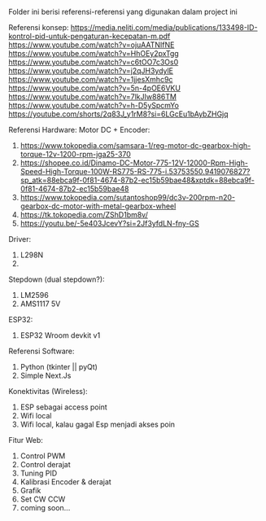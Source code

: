 Folder ini berisi referensi-referensi yang digunakan dalam project ini

Referensi konsep:
https://media.neliti.com/media/publications/133498-ID-kontrol-pid-untuk-pengaturan-kecepatan-m.pdf
https://www.youtube.com/watch?v=ojuAATNIfNE
https://www.youtube.com/watch?v=HhOEy2pxTgg
https://www.youtube.com/watch?v=c6tOO7c3Os0
https://www.youtube.com/watch?v=j2qJH3ydylE
https://www.youtube.com/watch?v=1jjesXmhc9c
https://www.youtube.com/watch?v=5n-4pOE6VKU
https://www.youtube.com/watch?v=7lkJIw886TM
https://www.youtube.com/watch?v=h-D5ySpcmYo
https://youtube.com/shorts/2q83J_y1rM8?si=6LGcEu1bAybZHGjq

Referensi Hardware:
Motor DC + Encoder:

1. https://www.tokopedia.com/samsara-1/reg-motor-dc-gearbox-high-torque-12v-1200-rpm-jga25-370
2. https://shopee.co.id/Dinamo-DC-Motor-775-12V-12000-Rpm-High-Speed-High-Torque-100W-RS775-RS-775-i.53753550.9419076827?sp_atk=88ebca9f-0f81-4674-87b2-ec15b59bae48&xptdk=88ebca9f-0f81-4674-87b2-ec15b59bae48
3. https://www.tokopedia.com/sutantoshop99/dc3v-200rpm-n20-gearbox-dc-motor-with-metal-gearbox-wheel
4. https://tk.tokopedia.com/ZShD1bm8v/
5. https://youtu.be/-5e403JcevY?si=2Jf3yfdLN-fny-GS

Driver:

1. L298N
2. 

Stepdown (dual stepdown?):

1. LM2596
2. AMS1117 5V

ESP32:

1. ESP32 Wroom devkit v1

Referensi Software:

1. Python (tkinter || pyQt)
2. Simple Next.Js

Konektivitas (Wireless):

1. ESP sebagai access point
2. Wifi local
3. Wifi local, kalau gagal Esp menjadi akses poin

Fitur Web:

1. Control PWM
2. Control derajat
3. Tuning PID
4. Kalibrasi Encoder & derajat
5. Grafik
6. Set CW CCW
7. coming soon...
